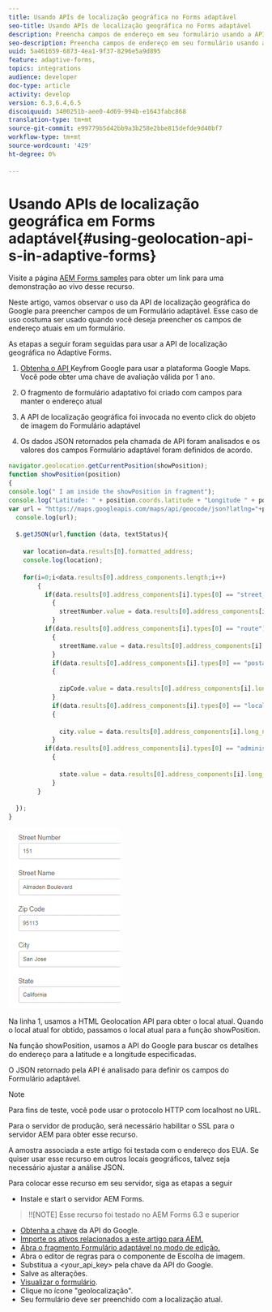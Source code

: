 ```yaml
---
title: Usando APIs de localização geográfica no Forms adaptável
seo-title: Usando APIs de localização geográfica no Forms adaptável
description: Preencha campos de endereço em seu formulário usando a API de geolocalização
seo-description: Preencha campos de endereço em seu formulário usando a API de geolocalização
uuid: 5a461659-6873-4ea1-9f37-8296e5a9d895
feature: adaptive-forms,
topics: integrations
audience: developer
doc-type: article
activity: develop
version: 6.3,6.4,6.5
discoiquuid: 3400251b-aee0-4d69-994b-e1643fabc868
translation-type: tm+mt
source-git-commit: e99779b5d42bb9a3b258e2bbe815defde9d40bf7
workflow-type: tm+mt
source-wordcount: '429'
ht-degree: 0%

---
```



# Usando APIs de localização geográfica em Forms adaptável{#using-geolocation-api-s-in-adaptive-forms}

Visite a página [AEM Forms samples](https://forms.enablementadobe.com/content/samples/samples.html?query=0) para obter um link para uma demonstração ao vivo desse recurso.

Neste artigo, vamos observar o uso da API de localização geográfica do Google para preencher campos de um Formulário adaptável. Esse caso de uso costuma ser usado quando você deseja preencher os campos de endereço atuais em um formulário.

As etapas a seguir foram seguidas para usar a API de localização geográfica no Adaptive Forms.

1. [Obtenha o API ](https://developers.google.com/maps/documentation/javascript/get-api-key) Keyfrom Google para usar a plataforma Google Maps. Você pode obter uma chave de avaliação válida por 1 ano.

1. O fragmento de formulário adaptativo foi criado com campos para manter o endereço atual

1. A API de localização geográfica foi invocada no evento click do objeto de imagem do Formulário adaptável

1. Os dados JSON retornados pela chamada de API foram analisados e os valores dos campos Formulário adaptável foram definidos de acordo.

```javascript
navigator.geolocation.getCurrentPosition(showPosition);
function showPosition(position) 
{
console.log(" I am inside the showPosition in fragment");
console.log("Latitude: " + position.coords.latitude + "Longitude " + position.coords.longitude);
var url = "https://maps.googleapis.com/maps/api/geocode/json?latlng="+position.coords.latitude+","+position.coords.longitude+"&key=<your_api_key>";
  console.log(url);
  
  $.getJSON(url,function (data, textStatus){
    
    var location=data.results[0].formatted_address;
    console.log(location);
    
    for(i=0;i<data.results[0].address_components.length;i++)
        {
          if(data.results[0].address_components[i].types[0] == "street_number")
            {
              streetNumber.value = data.results[0].address_components[i].long_name;
            }
          if(data.results[0].address_components[i].types[0] == "route")
            {
              streetName.value = data.results[0].address_components[i].long_name;
            }
            if(data.results[0].address_components[i].types[0] == "postal_code")
            {
              
              zipCode.value = data.results[0].address_components[i].long_name;
            }
            if(data.results[0].address_components[i].types[0] == "locality")
            {
              
              city.value = data.results[0].address_components[i].long_name;
            }
          if(data.results[0].address_components[i].types[0] == "administrative_area_level_1")
            {
              
              state.value = data.results[0].address_components[i].long_name;
            }
        }
    
  });
}
```

![Campos preenchidos com API de geoloaction](assets/capture-4.gif)

Na linha 1, usamos a HTML Geolocation API para obter o local atual. Quando o local atual for obtido, passamos o local atual para a função showPosition.

Na função showPosition, usamos a API do Google para buscar os detalhes do endereço para a latitude e a longitude especificadas.

O JSON retornado pela API é analisado para definir os campos do Formulário adaptável.

>[!NOTE]
>
>Para fins de teste, você pode usar o protocolo HTTP com localhost no URL.
>
>Para o servidor de produção, será necessário habilitar o SSL para o servidor AEM para obter esse recurso.
>
>A amostra associada a este artigo foi testada com o endereço dos EUA. Se quiser usar esse recurso em outros locais geográficos, talvez seja necessário ajustar a análise JSON.

Para colocar esse recurso em seu servidor, siga as etapas a seguir

* Instale e start o servidor AEM Forms.

>!![NOTE] Esse recurso foi testado no AEM Forms 6.3 e superior
* [Obtenha a chave](https://developers.google.com/maps/documentation/javascript/get-api-key) da API do Google.
* [Importe os ativos relacionados a este artigo para AEM.](assets/geolocationapi.zip)
* [Abra o fragmento Formulário adaptável no modo de edição.](http://localhost:4502/editor.html/content/forms/af/currentaddressfragment.html)
* Abra o editor de regras para o componente de Escolha de imagem.
* Substitua a &lt;your_api_key> pela chave da API do Google.
* Salve as alterações.
* [Visualizar o formulário](http://localhost:4502/content/dam/formsanddocuments/currentaddressfragment/jcr:content?wcmmode=disabled).
* Clique no ícone &quot;geolocalização&quot;.
* Seu formulário deve ser preenchido com a localização atual.
